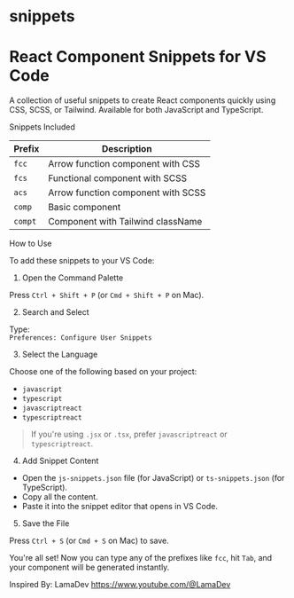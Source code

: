 # snippets

# React Component Snippets for VS Code

A collection of useful snippets to create React components quickly using CSS, SCSS, or Tailwind. Available for both JavaScript and TypeScript.

Snippets Included

Prefix | Description  
-------|-------------  
`fcc`  | Arrow function component with CSS  
`fcs`  | Functional component with SCSS  
`acs`  | Arrow function component with SCSS  
`comp` | Basic component  
`compt`| Component with Tailwind className  

How to Use

To add these snippets to your VS Code:

 1. Open the Command Palette

Press `Ctrl + Shift + P` (or `Cmd + Shift + P` on Mac).

 2. Search and Select

Type:  
`Preferences: Configure User Snippets`

 3. Select the Language

Choose one of the following based on your project:

- `javascript`
- `typescript`
- `javascriptreact`
- `typescriptreact`

> If you're using `.jsx` or `.tsx`, prefer `javascriptreact` or `typescriptreact`.

 4. Add Snippet Content

- Open the `js-snippets.json` file (for JavaScript) or `ts-snippets.json` (for TypeScript).
- Copy all the content.
- Paste it into the snippet editor that opens in VS Code.

 5. Save the File

Press `Ctrl + S` (or `Cmd + S` on Mac) to save.

You're all set! Now you can type any of the prefixes like `fcc`, hit `Tab`, and your component will be generated instantly.

Inspired By: LamaDev https://www.youtube.com/@LamaDev
